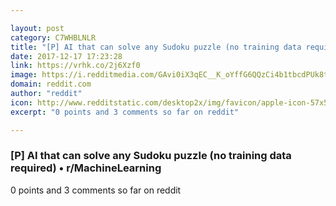 ```yaml
---

layout: post
category: C7WHBLNLR
title: "[P] AI that can solve any Sudoku puzzle (no training data required) • r/MachineLearning"
date: 2017-12-17 17:23:28
link: https://vrhk.co/2j6Xzf0
image: https://i.redditmedia.com/GAvi0iX3qEC__K_oYffG6QQzCi4b1tbcdPUk8tiQ71A.jpg?w=320&s=30fa773d2e90f8a94b2712da99913c75
domain: reddit.com
author: "reddit"
icon: http://www.redditstatic.com/desktop2x/img/favicon/apple-icon-57x57.png
excerpt: "0 points and 3 comments so far on reddit"

---
```


### [P] AI that can solve any Sudoku puzzle (no training data required) • r/MachineLearning

0 points and 3 comments so far on reddit